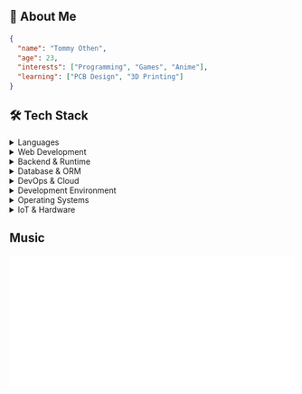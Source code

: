 ## 👋 About Me
<!-- STATS:START -->
```json
{
  "name": "Tommy Othen",
  "age": 23,
  "interests": ["Programming", "Games", "Anime"],
  "learning": ["PCB Design", "3D Printing"]
}
```
<!-- STATS:END -->

## 🛠️ Tech Stack
<!-- A short description here -->

<details>
<summary>Languages</summary>

![Languages](https://skillicons.dev/icons?i=ts,js,py,rust,java,kotlin,haskell,go)

- TypeScript is my bread and butter, using it for almost all projects
- JavaScript was my primary language before transitioning to TypeScript
- Python was my first programming language, now mainly used for scripting
- Rust is my latest learning adventure, really enjoying systems programming
- Java & Kotlin experience from university projects
- Haskell was a fascinating university course that I'd love to revisit
- Go is my next language to learn
</details>

<details>
<summary>Web Development</summary>

![Web Development](https://skillicons.dev/icons?i=react,vue,nextjs,astro,html,css,tailwind,threejs)

- React is my go-to framework, especially for complex applications
- Vue was my first introduction to frontend frameworks
- Next.js is my choice for more involved React projects
- Astro is my preferred framework for simpler web projects
- HTML/CSS fundamentals, though I've mostly moved to using frameworks
- Tailwind CSS is now my preferred styling solution
- Three.js for creating engaging 3D web experiences
</details>

<details>
<summary>Backend & Runtime</summary>

![Backend & Runtime](https://skillicons.dev/icons?i=bun,nodejs,elixir)

- Bun has become my primary runtime for TypeScript projects
- Node.js was my runtime of choice before Bun
- Elixir is a recent addition I'm exploring and enjoying
</details>

<details>
<summary>Database & ORM</summary>

![Database & ORM](https://skillicons.dev/icons?i=postgres,mongodb,mysql,sqlite,prisma,supabase)

- PostgreSQL is my current go-to database
- MongoDB was my primary database during my "NoSQL everything" phase
- MySQL used in earlier projects
- SQLite for simple local database needs
- Prisma for all TypeScript database interactions
- Supabase for hosted PostgreSQL and auth services
</details>

<details>
<summary>DevOps & Cloud</summary>

![DevOps & Cloud](https://skillicons.dev/icons?i=docker,kubernetes,cloudflare,aws,gcp,nginx,workers)

- Docker is used in almost all my projects
- Kubernetes experience from homelab experiments
- Cloudflare for DNS, workers, and tunnel services
- AWS & GCP experience from various projects
- Nginx as reverse proxy in my homelab setup
- Cloudflare Workers for serverless solutions
</details>

<details>
<summary>Development Environment</summary>

![Development Environment](https://skillicons.dev/icons?i=git,github,gitlab,vscode,neovim,figma,obsidian)

- Git/GitHub/GitLab for all version control needs
- VS Code as my current editor
- Neovim is my next learning goal
- Figma for occasional design work
- Obsidian for all note-taking and documentation
</details>

<details>
<summary>Operating Systems</summary>

![Operating Systems](https://skillicons.dev/icons?i=arch,ubuntu,windows)

- Arch Linux is my daily driver
- Ubuntu for all my servers
- Windows mainly for gaming now
</details>

<details>
<summary>IoT & Hardware</summary>

![IoT & Hardware](https://skillicons.dev/icons?i=arduino,raspberrypi)

- Arduino experience, though I've moved more toward ESP32 and RP2040s
- Raspberry Pi used in many projects throughout my homelab and house
</details>

## Music
![Spotify Recently Played](./metrics/metrics.plugin.music.recent.svg)
